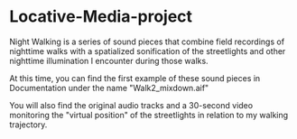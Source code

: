 # Locative-Media-project
Night Walking is a series of sound pieces that combine field recordings of nighttime walks with a spatialized sonification of the streetlights and other nighttime illumination I encounter during those walks.

At this time, you can find the first example of these sound pieces in Documentation under the name "Walk2_mixdown.aif"

You will also find the original audio tracks and a 30-second video monitoring the "virtual position" of the streetlights in relation to my walking trajectory.
